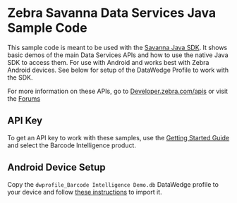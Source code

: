 Zebra Savanna Data Services Java Sample Code
============================================

This sample code is meant to be used with the [Savanna Java SDK](https://github.com/Zebra/Savanna-Java-SDK).  It shows basic demos of the main Data Services APIs and how to use the native Java SDK to access them.  For use with Android and works best with Zebra Android devices.  See below for setup of the DataWedge Profile to work with the SDK.

For more information on these APIs, go to [Developer.zebra.com/apis](https://developer.zebra.com/apis) or visit the [Forums](https://developer.zebra.com/forum/search?keys=&field_zebra_curated_tags_tid%5B%5D=273)

API Key
-------

To get an API key to work with these samples, use the [Getting Started Guide](https://developer.zebra.com/gsg) and select the Barcode Intelligence product.  

Android Device Setup
--------------------

Copy the `dwprofile_Barcode Intelligence Demo.db` DataWedge profile to your device and follow [these instructions](https://techdocs.zebra.com/datawedge/6-5/guide/settings/#importaprofile) to import it.

